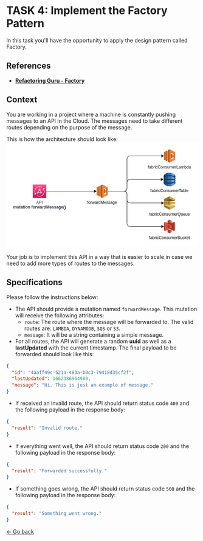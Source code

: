 # TASK 4: Implement the Factory Pattern

In this task you'll have the opportunity to apply the design pattern called Factory.

## References

- [**Refactoring Guru - Factory**](https://refactoring.guru/design-patterns/factory-method)

## Context

You are working in a project where a machine is constantly pushing messages to an API in the Cloud. The messages need to take different routes depending on the purpose of the message.

This is how the architecture should look like:
![Forward Message API structure](./docs/task4.png "Forward Message API structure")

Your job is to implement this API in a way that is easier to scale in case we need to add more types of routes to the messages.

## Specifications

Please follow the instructions below:

* The API should provide a mutation named `forwardMessage`. This mutation will receive the following attributes:
    * `route`: The route where the message will be forwarded to. The valid routes are: `LAMBDA`, `DYNAMODB`, `SQS` or `S3`.
    * `message`: It will be a string containing a simple message.
* For all routes, the API will generate a random **uuid** as well as a **lastUpdated** with the current timestamp. The final payload to be forwarded should look like this:
```json
{
  "id": "4aaff49c-521a-483a-b0c3-79418d35cf2f",
  "lastUpdated": 1662386964980,
  "message": "Hi. This is just an example of message."
}
```
* If received an invalid route, the API should return status code `400` and the following payload in the response body:
```json
{
  "result": "Invalid route."
}
```
* If everything went well, the API should return status code `200` and the following payload in the  response body:
```json
{
  "result": "Forwarded successfully."
}
```
* If something goes wrong, the API should return status code `500` and the following payload in the  response body:
```json
{
  "result": "Something went wrong."
}
```


[<- Go back](../../README.md)
